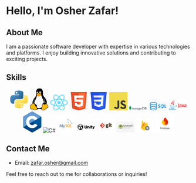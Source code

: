 # Hello, I'm Osher Zafar!

## About Me
I am a passionate software developer with expertise in various technologies and platforms. I enjoy building innovative solutions and contributing to exciting projects. 

## Skills
<p align="center">
  <img src="./logos/Python.png" alt="Python" width="50"/>
  <img src="./logos/linux.png" alt="Linux" width="50"/>
  <img src="./logos/React.png" alt="React" width="50"/>
  <img src="./logos/HTML.jpg" alt="HTML" width="50"/>
  <img src="./logos/CSS.png" alt="CSS" width="50"/>
  <img src="./logos/JavaScript.png" alt="JavaScript" width="50"/>
  <img src="./logos/MONGODB.png" alt="MongoDB" width="50"/>
  <img src="./logos/sql.png" alt="SQL" width="50"/>
  <img src="./logos/Java.png" alt="Java" width="50"/>
  <img src="./logos/C.png" alt="C" width="50"/>
  <img src="./logos/c#.png" alt="C#" width="50"/>
  <img src="./logos/mysql.svg" alt="MySQL" width="50"/>
  <img src="./logos/Unity.png" alt="Unity" width="50"/>
  <img src="./logos/git.jpg" alt="Git" width="50"/>
  <img src="./logos/androidstudio.png" alt="Android Studio" width="50"/>
  <img src="./logos/firestore.jpg" alt="Firestore" width="50"/>
  <img src="./logos/firebase.png" alt="Firebase" width="50"/>
</p>

## Contact Me
- Email: [zafar.osher@gmail.com](mailto:zafar.osher@gmail.com)

Feel free to reach out to me for collaborations or inquiries!
